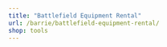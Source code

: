 ```yaml
---
title: "Battlefield Equipment Rental"
url: /barrie/battlefield-equipment-rental/
shop: tools
---
```

